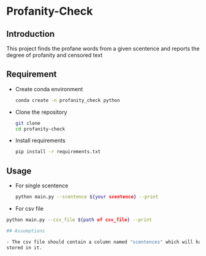 # Profanity-Check

## Introduction

This project finds the profane words from a given scentence and reports the degree of
profanity and censored text

## Requirement
- Create conda environment
  ```bash
  conda create -n profanity_check python
  ```
  
 - Clone the repository
    ```bash 
    git clone 
    cd profanity-check
 
 - Install requirements
    ```bash
    pip install -r requirements.txt
    
    
## Usage
 
- For single scentence
  ```bash
  python main.py --scentence ${your scentence} --print
  
 - For csv file
  ```bash 
  python main.py --csv_file ${path of csv_file} --print
  
  ## Assumptions
  
  - The csv file should contain a column named "scentences" which will have scentences 
  stored in it.
